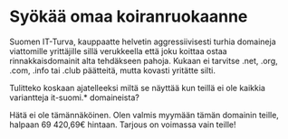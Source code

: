 # Syökää omaa koiranruokaanne

Suomen IT-Turva, kauppaatte helvetin aggressiivisesti turhia domaineja viattomille yrittäjille sillä verukkeella että joku koittaa ostaa rinnakkaisdomainit alta tehdäkseen pahoja. Kukaan ei tarvitse .net, .org, .com, .info tai .club päätteitä, mutta kovasti yritätte silti.

Tulitteko koskaan ajatelleeksi miltä se näyttää kun teillä ei ole kaikkia variantteja it-suomi.* domaineista? 

Hätä ei ole tämännäköinen. Olen valmis myymään tämän domainin teille, halpaan 69 420,69€ hintaan. Tarjous on voimassa vain teille! 
